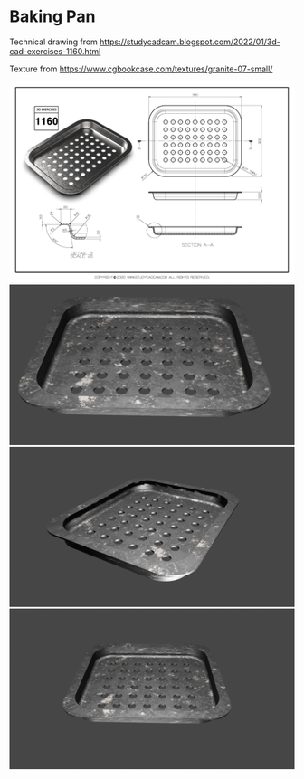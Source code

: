 # Baking Pan

Technical drawing from https://studycadcam.blogspot.com/2022/01/3d-cad-exercises-1160.html 

Texture from https://www.cgbookcase.com/textures/granite-07-small/

<img src="./Pan%201160.png" style="maxWidth:60vw" />
<img src="./render.png" style="maxWidth:60vw" />
<img src="./render2.png" style="maxWidth:60vw" />
<img src="./render3.png" style="maxWidth:60vw" />